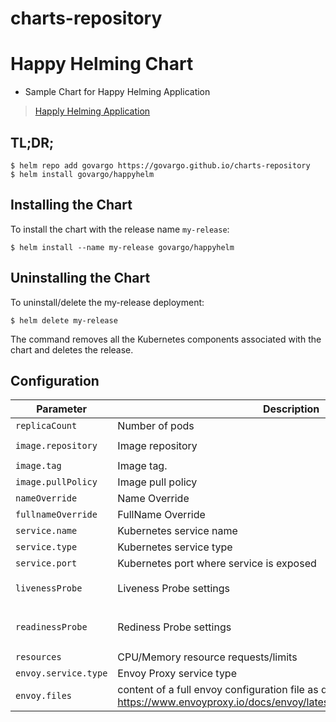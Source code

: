 # charts-repository

# Happy Helming Chart

* Sample Chart for Happy Helming Application

> [Happly Helming Application](https://github.com/govargo/go-happyhelming)

## TL;DR;

```console
$ helm repo add govargo https://govargo.github.io/charts-repository
$ helm install govargo/happyhelm
```

## Installing the Chart

To install the chart with the release name `my-release`:

```console
$ helm install --name my-release govargo/happyhelm
```

## Uninstalling the Chart

To uninstall/delete the my-release deployment:

```console
$ helm delete my-release
```

The command removes all the Kubernetes components associated with the chart and deletes the release.


## Configuration

| Parameter                                 | Description                                   | Default                                                 |
|-------------------------------------------|-----------------------------------------------|---------------------------------------------------------|
| `replicaCount`                            | Number of pods                                | `1`                                                     |
| `image.repository`                        | Image repository                              | `govargo/happy-helming`                                 |
| `image.tag`                               | Image tag.                                    | `only-echo`                                             |
| `image.pullPolicy`                        | Image pull policy                             | `Always`                                                |
| `nameOverride`                            | Name Override                                 | ``                                                      |
| `fullnameOverride`                        | FullName Override                             | ``                                                      |
| `service.name`                            | Kubernetes service name                       | `happyhelm`                                             |
| `service.type`                            | Kubernetes service type                       | `ClusterIP`                                             |
| `service.port`                            | Kubernetes port where service is exposed      | `80`                                                    |
| `livenessProbe`                           | Liveness Probe settings                       | `{ "tcpSocket": { "port": 8080 } }`                     |
| `readinessProbe`                          | Rediness Probe settings                       | `{ "httpGet": { "path": "/", "port": 8080 } }`          |
| `resources`                               | CPU/Memory resource requests/limits           | `{}`                                                    |
| `envoy.service.type`                      | Envoy Proxy service type                      | `LoadBalancer`                                          |
| `envoy.files`                             | content of a full envoy configuration file as documented in https://www.envoyproxy.io/docs/envoy/latest/configuration/configuration | See [values.yaml](values.yaml) |
